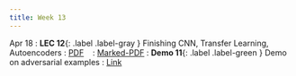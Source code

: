 ```yaml
---
title: Week 13
---
```


Apr 18
: **LEC 12**{: .label .label-gray } Finishing CNN, Transfer Learning, Autoencoders
  : [PDF](lectures/12-autoencoders/Lec12.pdf) &nbsp;&nbsp;
  : [Marked-PDF](lectures/12-autoencoders/Lec12-marked.pdf)
: **Demo 11**{: .label .label-green } Demo on adversarial examples
  : [Link](https://drive.google.com/file/d/1E_r4bIxLPqxM_T8rUsNmUA-bKacnRvf2/view?usp=sharing) &nbsp;&nbsp;
  

